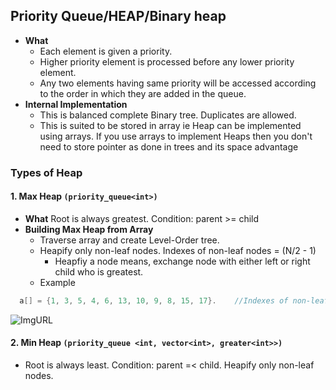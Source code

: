 ## Priority Queue/HEAP/Binary heap
- **What**
  - Each element is given a priority. 
  - Higher priority element is processed before any lower priority element. 
  - Any two elements having same priority will be accessed according to the order in which they are added in the queue.
- **Internal Implementation**
  - This is balanced complete Binary tree. Duplicates are allowed. 
  - This is suited to be stored in array ie Heap can be implemented using arrays. If you use arrays to implement Heaps then you don't need to store pointer as done in trees and its space advantage
  
### Types of Heap
#### 1. Max Heap `(priority_queue<int>)`
- **What** Root is always greatest. Condition: parent >= child
- **Building Max Heap from Array**
  - Traverse array and create Level-Order tree. 
  - Heapify only non-leaf nodes. Indexes of non-leaf nodes = (N/2 - 1)
    - Heapfiy a node means, exchange node with either left or right child who is greatest.
  - Example
```c++
  a[] = {1, 3, 5, 4, 6, 13, 10, 9, 8, 15, 17}.    //Indexes of non-leaf nodes = (N/2 - 1) = 4,6,5,3,1
```
![ImgURL](https://i.ibb.co/vxFKzqD/max-heap.png)

#### 2. Min Heap `(priority_queue <int, vector<int>, greater<int>>)`
- Root is always least. Condition: parent =< child. Heapify only non-leaf nodes.
  


